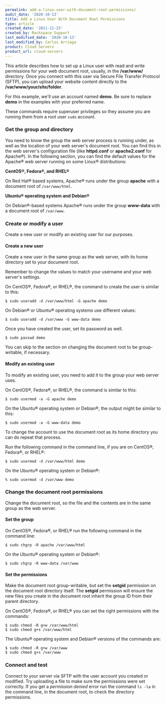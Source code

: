 ```yaml
---
permalink: add-a-linux-user-with-document-root-permissions/
audit_date: '2020-10-13'
title: Add a Linux User With Document Root Permissions
type: article
created_date: '2011-11-23'
created_by: Rackspace Support
last_modified_date: '2020-10-13'
last_modified_by: Carlos Arriaga
product: Cloud Servers
product_url: cloud-servers
---
```


This article describes how to set up a Linux user with read and write permissions for your web document root, usually, in the **/var/www/** directory. Once you connect with this user via Secure File Transfer Protocol (SFTP), you can upload your website content directly to the **/var/www/your/site/folder**.

For this example, we'll use an account named **demo**. Be sure to replace **demo** in the examples with your preferred name.

These commands require superuser privileges so they assume you are running them from a root user `sudo` account.

### Get the group and directory

You need to know the group the web server process is running under, as well as the location of your web server's document root. You can find this in the web server's configuration file (like **httpd.conf** or **apache2.conf** for Apache&reg;). In the following section, you can find the default values for the Apache&reg; web server running on some Linux&reg; distributions:

**CentOS&reg;, Fedora&reg;, and RHEL&reg;**

On Red Hat&reg; based systems, Apache&reg; runs under the group **apache** with a document root of `/var/www/html`.

**Ubuntu&reg; operating system and Debian&reg;**

On Debian&reg;-based systems Apache&reg; runs under the group **www-data** with a document root of `/var/www`.

### Create or modify a user

Create a new user or modify an existing user for our purposes.

#### Create a new user

Create a new user in the same group as the web server, with its home directory set to your document root.

Remember to change the values to match your username and your web server's settings.

On CentOS&reg;, Fedora&reg;, or RHEL&reg;, the command to create the user is similar to this:

    $ sudo useradd -d /var/www/html -G apache demo

On Debian&reg; or Ubuntu&reg; operating systems use different values:

    $ sudo useradd -d /var/www -G www-data demo

Once you have created the user, set its password as well.

    $ sudo passwd demo

You can skip to the section on changing the document root to be group-writable, if necessary.

#### Modify an existing user

To modify an existing user, you need to add it to the group your web server uses.

On CentOS&reg;, Fedora&reg;, or RHEL&reg;, the command is similar to this:

    $ sudo usermod -a -G apache demo

On the Ubuntu&reg; operating system or Debian&reg;, the output might be similar to this:

    $ sudo usermod -a -G www-data demo

To change the account to use the document root as its home directory you can do repeat that process.

Run the following command in the command line, if you are on CentOS&reg;, Fedora&reg;, or RHEL&reg;:

    $ sudo usermod -d /var/www/html demo

On the Ubuntu&reg; operating system or Debian&reg;:

    % sudo usermod -d /var/www demo

### Change the document root permissions

Change the document root, so the file and the contents are in the same group as the web server.

#### Set the group

On CentOS&reg;, Fedora&reg;, or RHEL&reg; run the following command in the command line:

    $ sudo chgrp -R apache /var/www/html

On the Ubuntu&reg; operating system or Debian&reg;:

    $ sudo chgrp -R www-data /var/www

#### Set the permissions

Make the document root group-writable, but set the **setgid** permission on the document root directory itself. The **setgid** permission will ensure the new files you create in the document root inherit the group ID from their parent directory.

On CentOS&reg;, Fedora&reg;, or RHEL&reg; you can set the right permissions with the commands:

    $ sudo chmod -R g+w /var/www/html
    $ sudo chmod g+s /var/www/html

The Ubuntu&reg; operating system and Debian&reg; versions of the commands are:

    $ sudo chmod -R g+w /var/www
    $ sudo chmod g+s /var/www

### Connect and test

Connect to your server via SFTP with the user account you created or modified.
Try uploading a file to make sure the permissions were set correctly. If you get a _permission denied_ error run the command `ls -la` in the command line, in the document root, to check the directory permissions.
